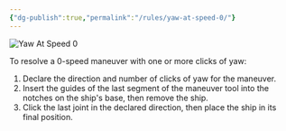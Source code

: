 ```yaml
---
{"dg-publish":true,"permalink":"/rules/yaw-at-speed-0/"}
---
```


![Yaw At Speed 0](https://c.l3n.co/i/z4w5Xm.png)

To resolve a 0-speed maneuver with one or more clicks of yaw:
1. Declare the direction and number of clicks of yaw for the maneuver.
2. Insert the guides of the last segment of the maneuver tool into the notches on the ship's base, then remove the ship.
3. Click the last joint in the declared direction, then place the ship in its final position.
